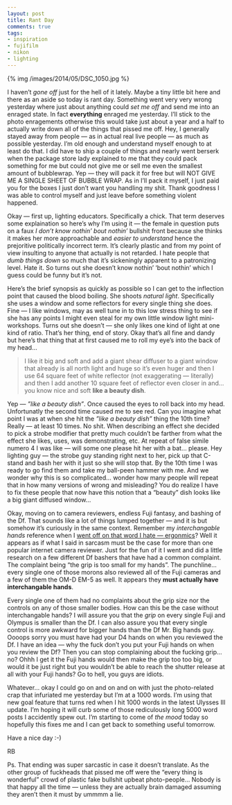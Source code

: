 ```yaml
---
layout: post
title: Rant Day
comments: true
tags:
- inspiration
- fujifilm
- nikon
- lighting
---
```


{% img /images/2014/05/DSC_1050.jpg %}

I haven’t *gone off* just for the hell of it lately. Maybe a tiny little bit here and there as an aside so today is rant day. Something went very very wrong yesterday where just about anything could *set me off* and send me into an enraged state. In fact **everything** enraged me yesterday. I’ll stick to the photo enragements otherwise this would take just about a year and a half to actually write down all of the things that pissed me off. Hey, I generally stayed away from people — as in actual real live people — as much as possible yesterday. I’m old enough and understand myself enough to at least do that. I did have to ship a couple of things and nearly went berserk when the package store lady explained to me that they could pack something for me but could not give me or sell me even the smallest amount of bubblewrap. Yep — they will pack it for free but will NOT GIVE ME A SINGLE SHEET OF BUBBLE WRAP. As in I’ll pack it myself, I just paid you for the boxes I just don’t want you handling my shit. Thank goodness I was able to control myself and just leave before something violent happened.

<!--more-->

Okay — first up, lighting educators. Specifically a chick. That term deserves some explaination so here’s why I’m using it — the female in question puts on a faux *I don’t know nothin’ bout nothin’* bullshit front because she thinks it makes her more approachable and *easier to understand* hence the prejoritive politically incorrect term. It’s clearly plastic and from my point of view insulting to anyone that actually is not retarded. I hate people that *dumb things down* so much that it’s sickeningly apparent to a patronizing level. Hate it. So turns out she doesn’t know nothin’ ‘bout nothin’ which I guess could be funny but it’s not.

Here’s the brief synopsis as quickly as possible so I can get to the inflection point that caused the blood boiling. She shoots *natural light*. Specifically she uses a window and some reflectors for every single thing she does. Fine — I like windows, may as well tune in to this low stress thing to see if she has any points I might even steal for my own little window light mini-workshops. Turns out she doesn’t — she only likes one kind of light at one kind of ratio. That’s her thing, end of story. Okay that’s all fine and dandy but here’s that thing that at first caused me to roll my eye’s into the back of my head…

> I like it big and soft and add a giant shear diffuser to a giant window that already is all north light and huge so it’s even huger and then I use 64 square feet of white reflector (not exaggerating — literally) and then I add another 10 square feet of reflector even closer in and… you know nice and soft **like a beauty dish**.

Yep — *”like a beauty dish”*. Once caused the eyes to roll back into my head. Unfortunatly the second time caused me to see red. Can you imagine what point I was at when she hit the *”like a beauty dish”* thing the 10th time? Really — at least 10 times. No shit. When describing an effect she decided to pick a strobe modifier that pretty much couldn’t be farther from what the effect she likes, uses, was demonstrating, etc. At repeat of false simile numero 4 I was like — will some one please hit her with a bat… please. Hey lighting guy — the strobe guy standing right next to her, pick up that C-stand and bash her with it just so she will stop that. By the 10th time I was ready to go find them and take my ball-peen hammer with me. And we wonder why this is so complicated… wonder how many people will repeat that in how many versions of wrong and misleading? You do realize I have to fix these people that now have this notion that a “beauty” dish looks like a big giant diffused window… 

Okay, moving on to camera reviewers, endless Fuji fantasy, and bashing of the Df. That sounds like a lot of things lumped together — and it is but somehow it’s curiously in the same context. Remember my *interchangable hands* reference when I [went off on that word I hate — ergonmics](http://photo.rwboyer.com/2014/04/05/the-goldilocks-syndrome/)? Well it appears as if what I said in sarcasm must be the case for more than one popular internet camera reviewer. Just for the fun of it I went and did a little research on a few different Df bashers that have had a common complaint. The complaint being “the grip is too small for my hands”. The punchline… every single one of those morons also reviewed all of the Fuji cameras and a few of them the OM-D EM-5 as well. It appears they **must actually have interchangable hands**. 

Every single one of them had no complaints about the grip size nor the controls on any of those smaller bodies. How can this be the case without interchangable hands? I will assure you that the *grip* on every single Fuji and Olympus is smaller than the Df. I can also assure you that every single control is more awkward for bigger hands than the Df Mr. Big hands guy. Oooops sorry you must have had your D4 hands on when you reviewed the Df. I have an idea — why the fuck don’t you put your Fuji hands on when you review the Df? Then you can stop complaining about the fucking grip… no? Ohhh I get it the Fuji hands would then make the grip too too big, or would it be just right but you wouldn’t be able to reach the shutter release at all with your Fuji hands? Go to hell, you guys are idiots.

Whatever… okay I could go on and on and on with just the photo-related crap that infuriated me yesterday but I’m at a 1000 words. I’m using that new goal feature that turns red when I hit 1000 words in the latest Ulysses III update. I’m hoping it will curb some of those rediculously long 5000 word posts I accidently spew out. I’m starting to come of *the mood* today so hopefully this fixes me and I can get back to something useful tomorrow.

Have a nice day :-)

RB

Ps. That ending was super sarcastic in case it doesn’t translate. As the other group of fuckheads that pissed me off were the “every thing is wonderful” crowd of plastic fake bullshit upbeat photo-people… Nobody is that happy all the time — unless they are actually brain damaged assuming they aren’t then it must by ummmm a lie.

